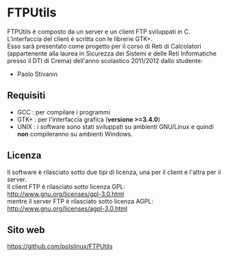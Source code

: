 FTPUtils
========

FTPUtils è composto da un server e un client FTP sviluppati in C. L'interfaccia del client è scritta con le librerie GTK+.<br>
Esso sarà presentato come progetto per il corso di Reti di Calcolatori (appartenente alla laurea in Sicurezza dei Sistemi e delle Reti Informatiche presso il DTI di Crema) dell'anno scolastico 2011/2012 dallo studente:
* Paolo Stivanin

Requisiti
---------

* GCC    : per compilare i programmi
* GTK+	 : per l'interfaccia grafica (**versione >=3.4.0**)
* UNIX	 : i software sono stati sviluppati su ambienti GNU/Linux e quindi **non** compileranno su ambienti Windows.

Licenza
-------

Il software è rilasciato sotto due tipi di licenza, una per il client e l'altra per il server.<br>
Il client FTP è rilasciato sotto licenza GPL:<br>
<http://www.gnu.org/licenses/gpl-3.0.html><br>
mentre il server FTP è rilasciato sotto licenza AGPL:<br>
<http://www.gnu.org/licenses/agpl-3.0.html><br>

Sito web
--------

<https://github.com/polslinux/FTPUtils>
